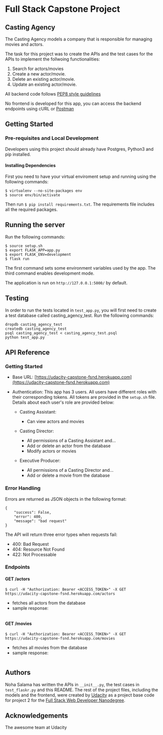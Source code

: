 # Full Stack Capstone Project

## Casting Agency

The Casting Agency models a company that is responsible for managing movies and actors.

The task for this project was to create the APIs and the test cases for the APIs to implement the follwoing functionalities:
1) Search for actors/movies
2) Create a new actor/movie. 
3) Delete an existing actor/movie.
4) Update an existing actor/movie. 

All backend code follows [PEP8 style guidelines](https://www.python.org/dev/peps/pep-0008/)

No frontend is developed for this app, you can access the backend endpoints using cURL or [Postman](https://www.postman.com)

## Getting Started

### Pre-requisites and Local Development 
Developers using this project should already have Postgres, Python3 and pip installed.

#### Installing Dependencies

First you need to have your virtual enviroment setup and running using the following commands:
```
$ virtualenv --no-site-packages env
$ source env/bin/activate
```
Then run `$ pip install requirements.txt`. The requirements file includes all the required packages. 

## Running the server

Run the following commands: 
```
$ source setup.sh
$ export FLASK_APP=app.py
$ export FLASK_ENV=development
$ flask run
```
The first command sets some environment variables used by the app. The third command enables development mode.

The application is run on `http://127.0.0.1:5000/` by default. 

## Testing
In order to run the tests located in `test_app.py`, you will first need to create a test database called casting_agency_test. 
Run the following commands:
```
dropdb casting_agency_test
createdb casting_agency_test
psql casting_agency_test < casting_agency_test.psql
python test_app.py
```

## API Reference

### Getting Started
- Base URL: [https://udacity-capstone-fsnd.herokuapp.com](https://udacity-capstone-fsnd.herokuapp.com)

- Authentication: This app has 3 users. All users have different roles with their corresponding tokens. All tokens are provided in the `setup.sh` file. Details about each user's role are provided below:
  - Casting Assistant:
	  - Can view actors and movies

  - Casting Director:
	  - All permissions of a Casting Assistant and…
	  - Add or delete an actor from the database
	  - Modify actors or movies

  - Executive Producer:
	  - All permissions of a Casting Director and…
	  - Add or delete a movie from the database

### Error Handling
Errors are returned as JSON objects in the following format:
```
{
    "success": False, 
    "error": 400,
    "message": "bad request"
}
```
The API will return three error types when requests fail:
- 400: Bad Request
- 404: Resource Not Found
- 422: Not Processable 

### Endpoints

#### GET /actors
```
$ curl -H "Authorization: Bearer <ACCESS_TOKEN>" -X GET https://udacity-capstone-fsnd.herokuapp.com/actors
```
- fetches all actors from the database
- sample response:
```

```

#### GET /movies
```
$ curl -H "Authorization: Bearer <ACCESS_TOKEN>" -X GET https://udacity-capstone-fsnd.herokuapp.com/movies
```
- fetches all movies from the database
- sample response:
```
```

## Authors
Noha Salama has written the APIs in `__init__.py`, the test cases in `test_flaskr.py` and this README.
The rest of the project files, including the models and the frontend, were created by [Udacity](https://www.udacity.com/) as a project base code for project 2 for the [Full Stack Web Developer Nanodegree](https://www.udacity.com/course/full-stack-web-developer-nanodegree--nd0044).

## Acknowledgements 
The awesome team at Udacity
